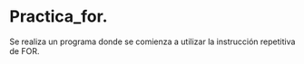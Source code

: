 # Practica_for.
Se realiza un programa donde se comienza a utilizar la instrucción repetitiva de FOR.
